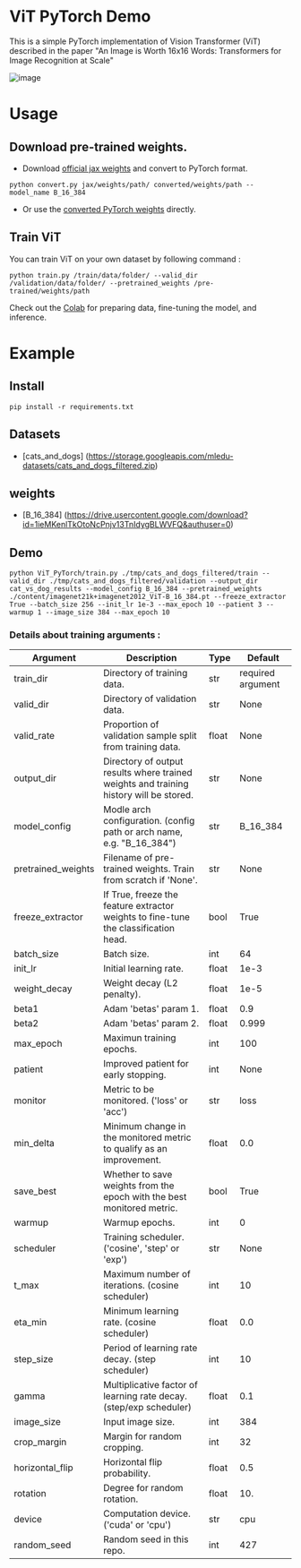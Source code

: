 # ViT PyTorch Demo
This is a simple PyTorch implementation of Vision Transformer (ViT) described in the paper "An Image is Worth 16x16 Words: Transformers for Image Recognition at Scale"

![image](https://user-images.githubusercontent.com/39369205/116412646-79987880-a869-11eb-9a43-7bb6b7036015.png)


# Usage
## Download pre-trained weights.
- Download [official jax weights](https://console.cloud.google.com/storage/browser/vit_models;tab=objects?prefix=&forceOnObjectsSortingFiltering=false) and convert to PyTorch format.
```
python convert.py jax/weights/path/ converted/weights/path --model_name B_16_384
```
-  Or use the [converted PyTorch weights](https://drive.google.com/drive/folders/160hak04HM3XjmXo0HRb9YT1V2IUqMa90?usp=sharing) directly.

## Train ViT
You can train ViT on your own dataset by following command : 
```
python train.py /train/data/folder/ --valid_dir /validation/data/folder/ --pretrained_weights /pre-trained/weights/path 
```
Check out the [Colab](https://colab.research.google.com/drive/1s6SMji0U4KzyEdhhoMRaHxxWNaqpsXBZ?usp=sharing) for preparing data, fine-tuning the model, and inference.

# Example

## Install

```
pip install -r requirements.txt
```

## Datasets

- [cats_and_dogs] (https://storage.googleapis.com/mledu-datasets/cats_and_dogs_filtered.zip)

## weights

- [B_16_384] (https://drive.usercontent.google.com/download?id=1ieMKenlTkOtoNcPnjv13TnIdygBLWVFQ&authuser=0)

## Demo

```
python ViT_PyTorch/train.py ./tmp/cats_and_dogs_filtered/train --valid_dir ./tmp/cats_and_dogs_filtered/validation --output_dir cat_vs_dog_results --model_config B_16_384 --pretrained_weights ./content/imagenet21k+imagenet2012_ViT-B_16_384.pt --freeze_extractor True --batch_size 256 --init_lr 1e-3 --max_epoch 10 --patient 3 --warmup 1 --image_size 384 --max_epoch 10
```


### Details about training arguments :
Argument|Description|Type|Default
---|---|---|---
train_dir|Directory of training data.|str|required argument
valid_dir|Directory of validation data.|str|None
valid_rate|Proportion of validation sample split from training data.|float|None
output_dir|Directory of output results where trained weights and training history will be stored.|str|None
model_config|Modle arch configuration. (config path or arch name, e.g. "B_16_384")|str|B_16_384
pretrained_weights|Filename of pre-trained weights. Train from scratch if 'None'.|str|None
freeze_extractor|If True, freeze the feature extractor weights to fine-tune the classification head.|bool|True
batch_size|Batch size.|int|64
init_lr|Initial learning rate.|float|1e-3
weight_decay|Weight decay (L2 penalty).|float|1e-5
beta1|Adam 'betas' param 1.|float|0.9
beta2|Adam 'betas' param 2.|float|0.999
max_epoch|Maximun training epochs.|int|100
patient|Improved patient for early stopping.|int|None
monitor|Metric to be monitored. ('loss' or 'acc')|str|loss
min_delta|Minimum change in the monitored metric to qualify as an improvement.|float|0.0
save_best|Whether to save weights from the epoch with the best monitored metric.|bool|True
warmup|Warmup epochs.|int|0
scheduler|Training scheduler. ('cosine', 'step' or 'exp')|str|None
t_max|Maximum number of iterations. (cosine scheduler)|int|10
eta_min|Minimum learning rate. (cosine scheduler)|float|0.0
step_size|Period of learning rate decay. (step scheduler)|int|10
gamma|Multiplicative factor of learning rate decay. (step/exp scheduler)|float|0.1
image_size|Input image size.|int|384
crop_margin|Margin for random cropping.|int|32
horizontal_flip|Horizontal flip probability.|float|0.5
rotation|Degree for random rotation.|float|10.
device|Computation device. ('cuda' or 'cpu')|str|cpu
random_seed|Random seed in this repo.|int|427
